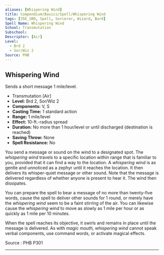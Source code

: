 ```yaml
---
aliases: [Whispering Wind]
title: Compendium/Basics/Spell/Whispering Wind
tags: [35E_SRD, Spell, Sorcerer, Wizard, Bard]
Spell Name: Whispering Wind
School: Transmutation
Subschool: 
Descriptor: [Air]
Level:
  - Brd 2
  - Sor/Wiz 2
Source: PHB
---
```



## Whispering Wind

Sends a short message 1 mile/level.

*   Transmutation [Air]
*   **Level:** Brd 2, Sor/Wiz 2
*   **Components:** V, S
*   **Casting Time:** 1 standard action
*   **Range:** 1 mile/level
*   **Effect:** 10-ft.-radius spread
*   **Duration:** No more than 1 hour/level or until discharged (destination is reached)
*   **Saving Throw:** None
*   **Spell Resistance:** No

<p>You send a message or sound on the wind to a designated spot. The <i>whispering wind</i> travels to a specific location within range that is familiar to you, provided that it can find a way to the location. A <i>whispering wind</i> is as gentle and unnoticed as a zephyr until it reaches the location. It then delivers its whisper-quiet message or other sound. Note that the message is delivered regardless of whether anyone is present to hear it. The wind then dissipates.</p><p>You can prepare the spell to bear a message of no more than twenty-five words, cause the spell to deliver other sounds for 1 round, or merely have the <i>whispering wind</i> seem to be a faint stirring of the air. You can likewise cause the <i>whispering wind</i> to move as slowly as 1 mile per hour or as quickly as 1 mile per 10 minutes.</p><p>When the spell reaches its objective, it swirls and remains in place until the message is delivered. As with <i>magic mouth, whispering wind</i> cannot speak verbal components, use command words, or activate magical effects.</p>

Source : PHB P301

---
